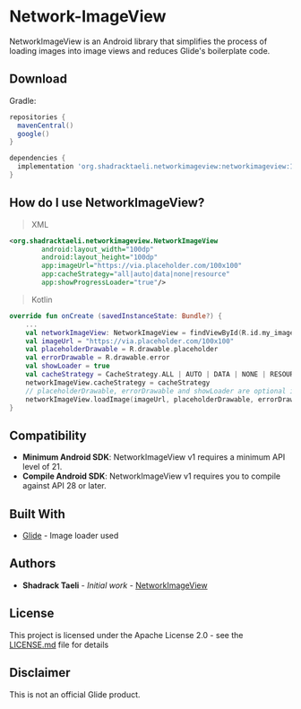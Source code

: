 # Network-ImageView

NetworkImageView is an Android library that simplifies the process of loading images into image views and reduces Glide's boilerplate code.

## Download

Gradle:

```gradle
repositories {
  mavenCentral()
  google()
}

dependencies {
  implementation 'org.shadracktaeli.networkimageview:networkimageview:1.0.0'
}
```

How do I use NetworkImageView?
-------------------

> XML

```xml
<org.shadracktaeli.networkimageview.NetworkImageView
        android:layout_width="100dp"
        android:layout_height="100dp"
        app:imageUrl="https://via.placeholder.com/100x100"
        app:cacheStrategy="all|auto|data|none|resource"
        app:showProgressLoader="true"/>
```

> Kotlin

``` kotlin
override fun onCreate (savedInstanceState: Bundle?) {
    ...
    val networkImageView: NetworkImageView = findViewById(R.id.my_image_view)
    val imageUrl = "https://via.placeholder.com/100x100"
    val placeholderDrawable = R.drawable.placeholder
    val errorDrawable = R.drawable.error
    val showLoader = true
    val cacheStrategy = CacheStrategy.ALL | AUTO | DATA | NONE | RESOURCE
    networkImageView.cacheStrategy = cacheStrategy
    // placeholderDrawable, errorDrawable and showLoader are optional in Kotlin
    networkImageView.loadImage(imageUrl, placeholderDrawable, errorDrawable, showLoader)
}
```

Compatibility
-------------

 * **Minimum Android SDK**: NetworkImageView v1 requires a minimum API level of 21.
 * **Compile Android SDK**: NetworkImageView v1 requires you to compile against API 28 or later.

## Built With

* [Glide](https://bumptech.github.io/glide/) - Image loader used

## Authors

* **Shadrack Taeli** - *Initial work* - [NetworkImageView](https://github.com/shadracktaeli/Network-ImageView)

## License

This project is licensed under the Apache License 2.0 - see the [LICENSE.md](LICENSE.md) file for details

Disclaimer
---------
This is not an official Glide product.
